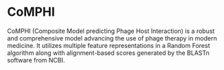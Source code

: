 # CoMPHI
CoMPHI (Composite Model predicting Phage Host Interaction) is a robust and comprehensive model advancing the use of phage therapy in modern medicine. It utilizes multiple feature representations in a Random Forest algorithm along with alignment-based scores generated by the BLASTn software from NCBI.
